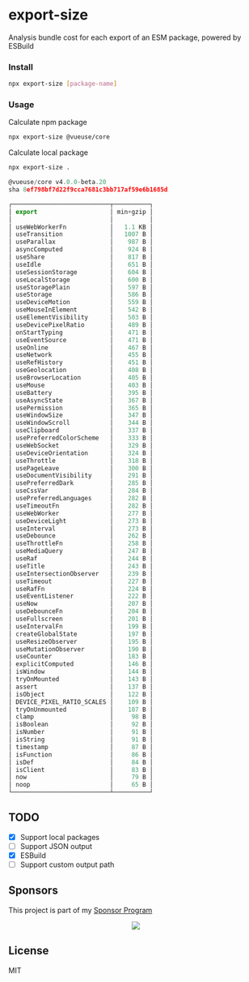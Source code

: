 # export-size

Analysis bundle cost for each export of an ESM package, powered by ESBuild

### Install

```bash
npx export-size [package-name]
```

### Usage

Calculate npm package

```bash
npx export-size @vueuse/core
```

Calculate local package

```bash
npx export-size .
```

```ts
@vueuse/core v4.0.0-beta.20
sha 8ef798bf7d22f9cca7681c3bb717af59e6b1685d

┌───────────────────────────┬──────────┐
│ export                    │ min+gzip │
│                           │          │
│ useWebWorkerFn            │   1.1 KB │
│ useTransition             │   1007 B │
│ useParallax               │    987 B │
│ asyncComputed             │    924 B │
│ useShare                  │    817 B │
│ useIdle                   │    651 B │
│ useSessionStorage         │    604 B │
│ useLocalStorage           │    600 B │
│ useStoragePlain           │    597 B │
│ useStorage                │    586 B │
│ useDeviceMotion           │    559 B │
│ useMouseInElement         │    542 B │
│ useElementVisibility      │    503 B │
│ useDevicePixelRatio       │    489 B │
│ onStartTyping             │    471 B │
│ useEventSource            │    471 B │
│ useOnline                 │    467 B │
│ useNetwork                │    455 B │
│ useRefHistory             │    451 B │
│ useGeolocation            │    408 B │
│ useBrowserLocation        │    405 B │
│ useMouse                  │    403 B │
│ useBattery                │    395 B │
│ useAsyncState             │    367 B │
│ usePermission             │    365 B │
│ useWindowSize             │    347 B │
│ useWindowScroll           │    344 B │
│ useClipboard              │    337 B │
│ usePreferredColorScheme   │    333 B │
│ useWebSocket              │    329 B │
│ useDeviceOrientation      │    324 B │
│ useThrottle               │    318 B │
│ usePageLeave              │    300 B │
│ useDocumentVisibility     │    291 B │
│ usePreferredDark          │    285 B │
│ useCssVar                 │    284 B │
│ usePreferredLanguages     │    282 B │
│ useTimeoutFn              │    282 B │
│ useWebWorker              │    277 B │
│ useDeviceLight            │    273 B │
│ useInterval               │    273 B │
│ useDebounce               │    262 B │
│ useThrottleFn             │    258 B │
│ useMediaQuery             │    247 B │
│ useRaf                    │    244 B │
│ useTitle                  │    243 B │
│ useIntersectionObserver   │    239 B │
│ useTimeout                │    227 B │
│ useRafFn                  │    224 B │
│ useEventListener          │    222 B │
│ useNow                    │    207 B │
│ useDebounceFn             │    204 B │
│ useFullscreen             │    201 B │
│ useIntervalFn             │    199 B │
│ createGlobalState         │    197 B │
│ useResizeObserver         │    195 B │
│ useMutationObserver       │    190 B │
│ useCounter                │    183 B │
│ explicitComputed          │    146 B │
│ isWindow                  │    144 B │
│ tryOnMounted              │    143 B │
│ assert                    │    137 B │
│ isObject                  │    122 B │
│ DEVICE_PIXEL_RATIO_SCALES │    109 B │
│ tryOnUnmounted            │    107 B │
│ clamp                     │     98 B │
│ isBoolean                 │     92 B │
│ isNumber                  │     91 B │
│ isString                  │     91 B │
│ timestamp                 │     87 B │
│ isFunction                │     86 B │
│ isDef                     │     84 B │
│ isClient                  │     83 B │
│ now                       │     79 B │
│ noop                      │     65 B │
└───────────────────────────┴──────────┘
```

## TODO

- [x] Support local packages
- [ ] Support JSON output
- [x] ESBuild
- [ ] Support custom output path

## Sponsors

This project is part of my <a href='https://github.com/antfu-sponsors'>Sponsor Program</a>

<p align="center">
  <a href="https://cdn.jsdelivr.net/gh/antfu/static/sponsors.svg">
    <img src='https://cdn.jsdelivr.net/gh/antfu/static/sponsors.svg'/>
  </a>
</p>

## License

MIT

